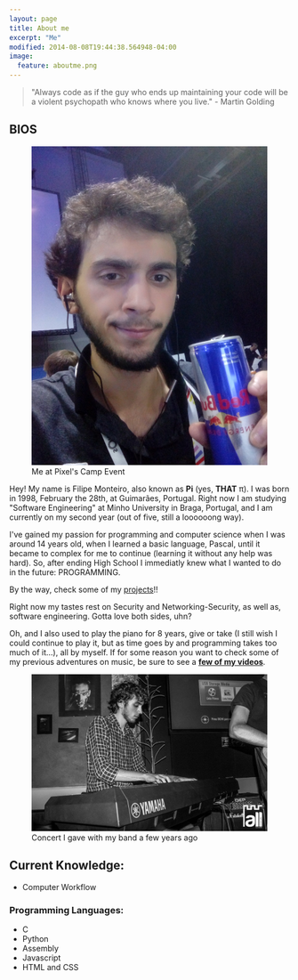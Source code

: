 ```yaml
---
layout: page
title: About me
excerpt: "Me"
modified: 2014-08-08T19:44:38.564948-04:00
image:
  feature: aboutme.png
---
```


> "Always code as if the guy who ends up maintaining your code will be a violent psychopath who knows where you live."   - Martin Golding


## BIOS

<figure>
	<img src="/images/myself.jpg" alt="image">
	<figcaption>Me at Pixel's Camp Event</figcaption>
</figure>

Hey!
My name is Filipe Monteiro, also known as **Pi** (yes, **THAT** π). I was born in 1998, February the 28th, at Guimarães, Portugal. Right now I am studying "Software Engineering" at Minho University in Braga, Portugal, and I am currently on my second year (out of five, still  a loooooong way).

I've gained my passion for programming and computer science when I was around 14 years old, when I learned a basic language, Pascal, until it became to complex for me to continue (learning it without any help was hard). So, after ending High School I immediatly knew what I wanted to do in the future: PROGRAMMING.

By the way, check some of my [projects](https://github.com/pimonteiro?tab=repositories)!!




Right now my tastes rest on Security and Networking-Security, as well as, software engineering. Gotta love both sides, uhn?

Oh, and I also used to play the piano for 8 years, give or take (I still wish I could continue to play it, but as time goes by and programming takes too much of it...), all by myself. If for some reason you want to check some of my previous adventures on music, be sure to see a [**few of my videos**](https://www.youtube.com/user/Pimonteiro1/videos/).

<figure>
	<img src="/images/meme.jpg" alt="image">
	<figcaption>Concert I gave with my band a few years ago</figcaption>
</figure>

## Current Knowledge:

* Computer Workflow

### Programming Languages:

* C
* Python
* Assembly
* Javascript
* HTML and CSS

<!-- [^1]: Example: *domain.com/category-name/post-title* -->
